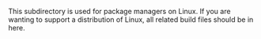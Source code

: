 This subdirectory is used for package managers on Linux. If you are wanting to support a distribution of Linux, all related build files should be in here.
